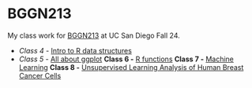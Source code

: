 # BGGN213
My class work for [BGGN213]() at UC San Diego Fall 24.

- *Class 4* - [Intro to R data structures](https://github.com/emilyhendrickson253/bggn213_github/tree/main/class04)
- *Class 5* - [All about ggplot](https://github.com/emilyhendrickson253/bggn213_github/blob/main/class05/class05.md)
**Class 6 -** [R functions](https://github.com/emilyhendrickson253/bggn213_github/blob/main/class06/class06.md)
**Class 7 -** [Machine Learning](https://github.com/emilyhendrickson253/bggn213_github/blob/main/class07/class07.md)
**Class 8 -** [Unsupervised Learning Analysis of Human Breast Cancer Cells](https://github.com/emilyhendrickson253/bggn213_github/blob/main/class08/class08.md)
